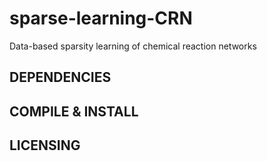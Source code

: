# sparse-learning-CRN
Data-based sparsity learning of chemical reaction networks 


## DEPENDENCIES

## COMPILE & INSTALL

## LICENSING


